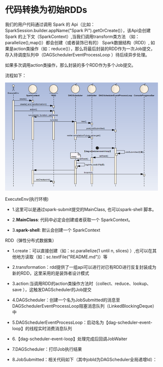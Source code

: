 # 代码转换为初始RDDs

我们的用户代码通过调用 Spark 的 Api（比如：SparkSession.builder.appName("Spark Pi").getOrCreate()），该Api会创建 Spark 的上下文（SparkContext）,当我们调用transform类方法 （如：parallelize(),map()）都会创建（或者装饰已有的） Spark数据结构（RDD）, 如果是action类操作（如：reduce()），那么将最后封装的RDD作为一次Job提交，存入待调度队列中（DAGSchedulerEventProcessLoop ）待后续异步处理。

如果多次调用action类操作，那么封装的多个RDD作为多个Job提交。

流程如下：

![](_v_images/_1573180822_25942.png)

ExecuteEnv(执行环境)

* 1.这里可以是通过spark-submit提交的MainClass, 也可以spark-shell 脚本。

* 2.**MainClass**: 代码中必定会创建或者获取一个 SparkContext。

* 3.**spark-shell**: 默认会创建一个 SparkContext

RDD（弹性分布式数据集）

* 1.create：可以直接创建（如：sc.parallelize(1 until n, slices) ）,也可以在其他地方读取（如：sc.textFile("README.md")）等

* 2.transformation：rdd提供了一组api可以进行对已有RDD进行反复封装成为新的RDD，这里采用的是装饰者设计模式

* 3.action:当调用RDD的action类操作方法时（collect、reduce、lookup、save ），这触发DAGScheduler的Job提交

* 4.DAGScheduler：创建一个名为JobSubmitted的消息至DAGSchedulerEventProcessLoop阻塞消息队列（LinkedBlockingDeque）中

* 5.DAGSchedulerEventProcessLoop：启动名为【dag-scheduler-event-loop】的线程实时消费消息队列

* 6.【dag-scheduler-event-loop】处理完成后回调JobWaiter

* 7.DAGScheduler：打印Job执行结果

* 8.JobSubmitted：相关代码如下（其中jobId为DAGScheduler全局递增Id）：





